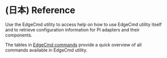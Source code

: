 ﻿---
uid: Reference1-1
---

# (日本) Reference

Use the EdgeCmd utility to access help on how to use EdgeCmd utility itself and to retrieve configuration information for PI adapters and their components.

The tables in [EdgeCmd commands](xref:EdgeCmdCommands1-1) provide a quick overview of all commands  available in EdgeCmd utility.
